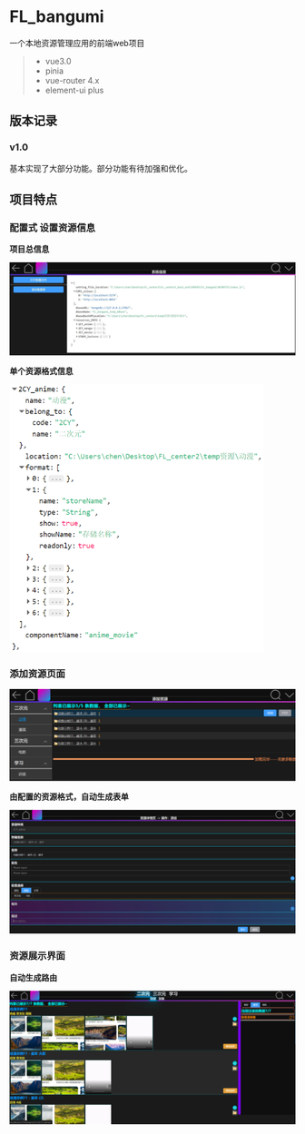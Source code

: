 # FL_bangumi

一个本地资源管理应用的前端web项目

> - vue3.0
> - pinia
> - vue-router 4.x
> - element-ui plus

## 版本记录

### v1.0

基本实现了大部分功能。部分功能有待加强和优化。

## 项目特点

### 配置式 设置资源信息

**项目总信息**

![Snipaste_2023-02-15_19-49-22](README.assets/Snipaste_2023-02-15_19-49-22.jpg)

**单个资源格式信息**

<img src="README.assets/image-20230215195518944.png" alt="image-20230215195518944" style="zoom:67%;" />

### 添加资源页面

![image-20230215195748628](README.assets/image-20230215195748628.png)

**由配置的资源格式，自动生成表单**

![image-20230215195848113](README.assets/image-20230215195848113.png)

### 资源展示界面

**自动生成路由**

![image-20230215200007895](README.assets/image-20230215200007895.png)